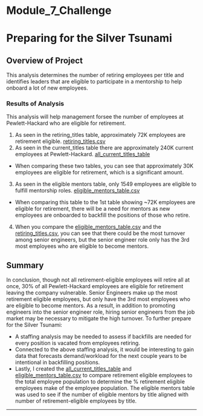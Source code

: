 # Module_7_Challenge
# Preparing for the Silver Tsunami

## Overview of Project

This analysis determines the number of retiring employees per title and identifies leaders that are eligible to participate in a mentorship to help onboard a lot of new employees.

### Results of Analysis

This analysis will help management forsee the number of employees at Pewlett-Hackard who are eligible for retirement. 
 1. As seen in the retiring_titles table, approximately 72K employees are retirement eligible.
[retiring_titles.csv](https://github.com/tylerwe19/Module_7_Challenge/blob/main/Resources/Data/retiring_titles.csv)
 2. As seen in the current_titles table there are approximately 240K current employees at Pewlett-Hackard.
[all_current_titles_table](https://github.com/tylerwe19/Module_7_Challenge/blob/main/Resources/Data/all_current_titles_table.csv)
 * When comparing these two tables, you can see that approximately 30K employees are eligible for retirement, which is a significant amount.
 3. As seen in the eligible mentors table, only 1549 employees are eligible to fulfill mentorship roles.
[eligible_mentors_table.csv](https://github.com/tylerwe19/Module_7_Challenge/blob/main/Resources/Data/eligible_mentors_table.csv)
 * When comparing this table to the 1st table showing ~72K employees are eligible for retirement, there will be a need for mentors as new employees are onboarded to backfill the positions of those who retire.
 4. When you compare the [eligible_mentors_table.csv](https://github.com/tylerwe19/Module_7_Challenge/blob/main/Resources/Data/eligible_mentors_table.csv) and the [retiring_titles.csv](https://github.com/tylerwe19/Module_7_Challenge/blob/main/Resources/Data/retiring_titles.csv), you can see that there could be the most turnover among senior engineers, but the senior engineer role only has the 3rd most employees who are eligible to become mentors. 

## Summary
In conclusion, though not all retirement-eligible employees will retire all at once, 30% of all Pewlett-Hackard employees are eligible for retirement leaving the company vulnerable. Senior Engineers make up the most retirement eligible employees, but only have the 3rd most employees who are eligible to become mentors. As a result, in addition to promoting engineers into the senior engineer role, hiring senior engineers from the job market may be necessary to mitigate the high turnover. To further prepare for the Silver Tsunami:
 * A staffing analysis may be needed to assess if backfills are needed for every position is vacated from employees retiring. 
 * Connected to the above staffing analysis, it would be interesting to gain data that forecasts demand/workload for the next couple years to be intentional in backfilling positions.
 * Lastly, I created the [all_current_titles_table](https://github.com/tylerwe19/Module_7_Challenge/blob/main/Resources/Data/all_current_titles_table.csv) and [eligible_mentors_table.csv](https://github.com/tylerwe19/Module_7_Challenge/blob/main/Resources/Data/eligible_mentors_table.csv) to compare retirement eligible employees to the total employee population to determine the % retirement eligible employees make of the employee population. The eligible mentors table was used to see if the number of eligible mentors by title aligned with number of retirement-eligible employees by title.
 --- 
